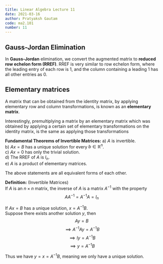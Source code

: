 ```yaml
---
title: Linear Algebra Lecture 11
date: 2021-03-16
author: Pratyaksh Gautam
code: ma2.101
number: 11
---
```

## Gauss-Jordan Elimination
In **Gauss-Jordan** elimination, we convert the augmented matrix to **reduced row echelon form (RREF)**.
RREF is very similar to row echelon form, where the leading entry of each row is 1,
and the column containing a leading 1 has all other entries as 0.

## Elementary matrices
A matrix that can be obtained from the identity matrix, by applying elementary row and column transformations,
is known as an **elementary matrix**.

Interestingly, premultiplying a matrix by an elementary matrix which was obtained by applying a certain set of elementary transformations on the identity matrix, is the same as applying those transformations

**Fundamental Theorems of Invertible Matrices:**
a) $A$ is invertible.  
b) $Ax = B$ has a unique solution for every $b \in \mathbb{R}^n$.  
c) $Ax = 0$ has only the trivial solution.  
d) The RREF of $A$ is $I_n$.  
e) $A$ is a product of elementary matrices.  

The above statements are all equivalent forms of each other.

**Definition:** (Invertible Matrices)  
If $A$ is an $n \times n$ matrix, the inverse of $A$ is a matrix $A^{-1}$ with the property
$$AA^{-1} = A^{-1}A = I_n$$

If $Ax = B$ has a unique solution, $x = A^{-1}B$.  
Suppose there exists another solution $y$, then
$$Ay = B$$
$$\implies A^{-1}Ay = A^{-1}B$$
$$\implies Iy = A^{-1}B$$
$$\implies y = A^{-1}B$$

Thus we have $y = x = A^{-1}B$, meaning we only have a unique solution.
